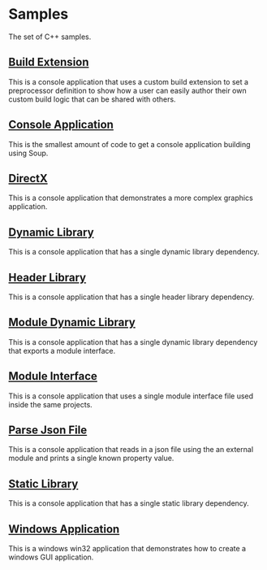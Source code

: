 # Samples
The set of C++ samples.

## [Build Extension](Cpp/Build-Extension.md)
This is a console application that uses a custom build extension to set a preprocessor definition to show how a user can easily author their own custom build logic that can be shared with others.

## [Console Application](Cpp/Console-Application.md)
This is the smallest amount of code to get a console application building using Soup.

## [DirectX](Cpp/DirectX.md)
This is a console application that demonstrates a more complex graphics application.

## [Dynamic Library](Cpp/Dynamic-Library.md)
This is a console application that has a single dynamic library dependency.

## [Header Library](Cpp/HEader-Library.md)
This is a console application that has a single header library dependency.

## [Module Dynamic Library](Cpp/Module-Dynamic-Library.md)
This is a console application that has a single dynamic library dependency that exports a module interface.

## [Module Interface](Cpp/Module-Interface.md)
This is a console application that uses a single module interface file used inside the same projects.

## [Parse Json File](Cpp/Parse-Json-File.md)
This is a console application that reads in a json file using the an external module and prints a single known property value.

## [Static Library](Cpp/Static-Library.md)
This is a console application that has a single static library dependency.

## [Windows Application](Cpp/Windows-Application.md)
This is a windows win32 application that demonstrates how to create a windows GUI application.
